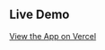 ## Live Demo

<a href="https://symptoms-agent-project.vercel.app/" target="_blank" rel="noopener noreferrer">View the App on Vercel</a>


